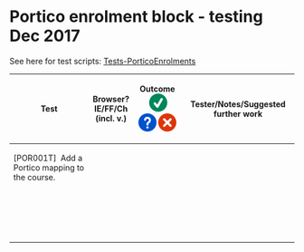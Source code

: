 # Portico enrolment block - testing Dec 2017

See here for test scripts: [Tests-PorticoEnrolments](Tests-PorticoEnrolments)

<table>
<thead>
<tr class="header">
<th><p>Test</p></th>
<th><p>Browser?<br />
IE/FF/Ch<br />
(incl. v.)</p></th>
<th><p>Outcome<br />
 <img src="images/icons/emoticons/check.svg" alt="(tick)" class="emoticon emoticon-tick" /> <img src="images/icons/emoticons/help_16.svg" alt="(question)" class="emoticon emoticon-question" /> <img src="images/icons/emoticons/error.svg" alt="(error)" class="emoticon emoticon-cross" /></p></th>
<th><p>Tester/Notes/Suggested further work</p></th>
</tr>
</thead>
<tbody>
<tr class="odd">
<td><p>[POR001T]  Add a Portico mapping to the course. </p></td>
<td><br />
</td>
<td><br />
</td>
<td><br />
</td>
</tr>
<tr class="even">
<td><br />
</td>
<td><br />
</td>
<td><br />
</td>
<td><br />
</td>
</tr>
<tr class="odd">
<td><br />
</td>
<td><br />
</td>
<td><br />
</td>
<td><br />
</td>
</tr>
<tr class="even">
<td><br />
</td>
<td><br />
</td>
<td><br />
</td>
<td><br />
</td>
</tr>
<tr class="odd">
<td><br />
</td>
<td><br />
</td>
<td><br />
</td>
<td><br />
</td>
</tr>
</tbody>
</table>


